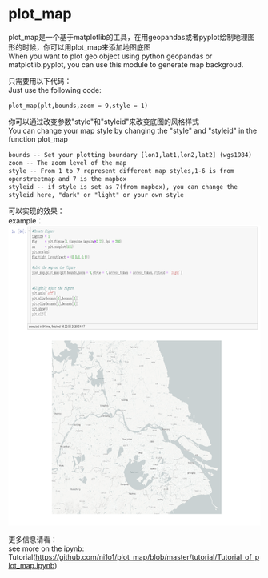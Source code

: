 # plot_map

plot_map是一个基于matplotlib的工具，在用geopandas或者pyplot绘制地理图形的时候，你可以用plot_map来添加地图底图  
When you want to plot geo object using python geopandas or matplotlib.pyplot, you can use this module to generate map backgroud.  

只需要用以下代码：  
Just use the following code:  

    plot_map(plt,bounds,zoom = 9,style = 1)

你可以通过改变参数"style"和"styleid"来改变底图的风格样式  
You can change your map style by changing the "style" and "styleid" in the function plot_map  

	bounds -- Set your plotting boundary [lon1,lat1,lon2,lat2] (wgs1984)  
	zoom -- The zoom level of the map  
	style -- From 1 to 7 represent different map styles,1-6 is from openstreetmap and 7 is the mapbox    
	styleid -- if style is set as 7(from mapbox), you can change the styleid here, "dark" or "light" or your own style  

可以实现的效果：  
example：  
<img height="600" src="img/example.png">

更多信息请看：  
see more on the ipynb: Tutorial(https://github.com/ni1o1/plot_map/blob/master/tutorial/Tutorial_of_plot_map.ipynb)
